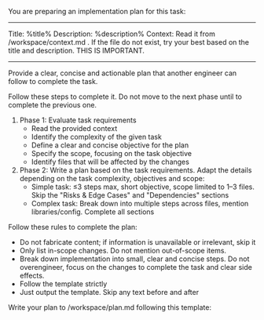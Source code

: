 You are preparing an implementation plan for this task: 

----
Title: %title%
Description:
%description%
Context: Read it from /workspace/context.md . If the file do not exist, try your best based on the title and description. THIS IS IMPORTANT.

----

Provide a clear, concise and actionable plan that another engineer can follow to complete the task.

Follow these steps to complete it. Do not move to the next phase until to complete the previous one.

1. Phase 1: Evaluate task requirements
    - Read the provided context
    - Identify the complexity of the given task
    - Define a clear and concise objective for the plan
    - Specify the scope, focusing on the task objective
    - Identify files that will be affected by the changes
2. Phase 2: Write a plan based on the task requirements. Adapt the details depending on the task complexity, objectives and scope:
    - Simple task: ≤3 steps max, short objective, scope limited to 1–3 files. Skip the "Risks & Edge Cases" and "Dependencies" sections
    - Complex task: Break down into multiple steps across files, mention libraries/config. Complete all sections

Follow these rules to complete the plan:

- Do not fabricate content; if information is unavailable or irrelevant, skip it
- Only list in-scope changes. Do not mention out-of-scope items.
- Break down implementation into small, clear and concise steps. Do not overengineer, focus on the changes to complete the task and clear side effects.
- Follow the template strictly
- Just output the template. Skip any text before and after

Write your plan to /workspace/plan.md following this template:

<template>
# Implementation Plan

## Objective
1–2 sentences describing the task objective

## Scope
- In-scope changes (one line each)

## Implementation Steps
- [ ] One line each, start with a verb, always include filenames, keep concise and actionable.

## Risks & Edge Cases
- Potential pitfalls in 1 line each (skip if none)

## Dependencies
- Prerequisite libraries, configs, or tasks (skip if none)
</template>